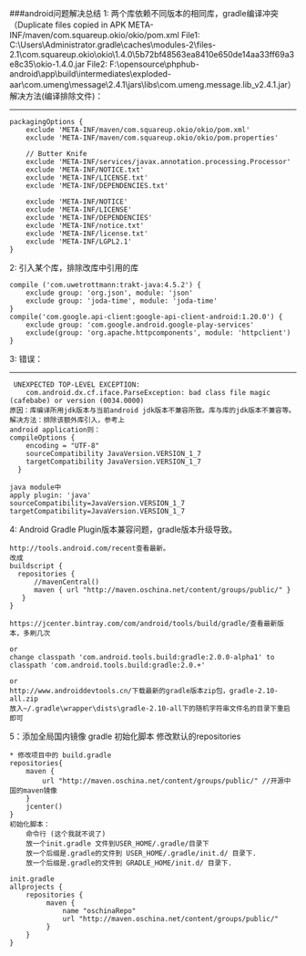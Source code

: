 ###android问题解决总结
1: 两个库依赖不同版本的相同库，gradle编译冲突（Duplicate files copied in APK META-INF/maven/com.squareup.okio/okio/pom.xml File1: C:\Users\Administrator\.gradle\caches\modules-2\files-2.1\com.squareup.okio\okio\1.4.0\5b72bf48563ea8410e650de14aa33ff69a3e8c35\okio-1.4.0.jar File2: F:\opensource\phphub-android\app\build\intermediates\exploded-aar\com.umeng\message\2.4.1\jars\libs\com.umeng.message.lib_v2.4.1.jar）  
   解决方法(编译排除文件)：

----------
	packagingOptions {
		exclude 'META-INF/maven/com.squareup.okio/okio/pom.xml'
        exclude 'META-INF/maven/com.squareup.okio/okio/pom.properties'
        
		// Butter Knife
        exclude 'META-INF/services/javax.annotation.processing.Processor'
        exclude 'META-INF/NOTICE.txt'
        exclude 'META-INF/LICENSE.txt'
        exclude 'META-INF/DEPENDENCIES.txt'

        exclude 'META-INF/NOTICE'
        exclude 'META-INF/LICENSE'
        exclude 'META-INF/DEPENDENCIES'
        exclude 'META-INF/notice.txt'
        exclude 'META-INF/license.txt'
        exclude 'META-INF/LGPL2.1'        
    }
2: 引入某个库，排除改库中引用的库

	compile ('com.uwetrottmann:trakt-java:4.5.2') {
        exclude group: 'org.json', module: 'json'
        exclude group: 'joda-time', module: 'joda-time'
    }
	compile('com.google.api-client:google-api-client-android:1.20.0') {
        exclude group: 'com.google.android.google-play-services'
        exclude(group: 'org.apache.httpcomponents', module: 'httpclient')
    }

3: 错误：

----------
	 UNEXPECTED TOP-LEVEL EXCEPTION:
	    com.android.dx.cf.iface.ParseException: bad class file magic (cafebabe) or version (0034.0000)
	原因：库编译所用jdk版本与当前android jdk版本不兼容所致。库与库的jdk版本不兼容等。
	解决方法：排除该额外库引入，参考上
	android application则：
	compileOptions {
	    encoding = "UTF-8"
	    sourceCompatibility JavaVersion.VERSION_1_7
	    targetCompatibility JavaVersion.VERSION_1_7
	  }

	java module中
	apply plugin: 'java'
	sourceCompatibility=JavaVersion.VERSION_1_7
	targetCompatibility=JavaVersion.VERSION_1_7

4: Android Gradle Plugin版本兼容问题，gradle版本升级导致。

	http://tools.android.com/recent查看最新。
	改成
	buildscript {
	  repositories {
	      //mavenCentral()
	      maven { url "http://maven.oschina.net/content/groups/public/" }
	   }	 
	}

	https://jcenter.bintray.com/com/android/tools/build/gradle/查看最新版本，多刷几次

	or	
	change classpath 'com.android.tools.build:gradle:2.0.0-alpha1' to classpath 'com.android.tools.build:gradle:2.0.+'

	or 
	http://www.androiddevtools.cn/下载最新的gradle版本zip包，gradle-2.10-all.zip
	放入~/.gradle\wrapper\dists\gradle-2.10-all下的随机字符串文件名的目录下重启即可

5：添加全局国内镜像
	gradle 初始化脚本 修改默认的repositories
	
	* 修改项目中的 build.gradle		
	repositories{
	    maven {
	        url "http://maven.oschina.net/content/groups/public/" //开源中国的maven镜像
	    }
	    jcenter()
	}
	初始化脚本：	
		命令行 (这个我就不说了)
		放一个init.gradle 文件到USER_HOME/.gradle/目录下
		放一个后缀是.gradle的文件到 USER_HOME/.gradle/init.d/ 目录下.
		放一个后缀是.gradle的文件到 GRADLE_HOME/init.d/ 目录下.

	init.gradle	
	allprojects {
	    repositories {
	         maven {
	             name "oschinaRepo"
	             url "http://maven.oschina.net/content/groups/public/"
	         }
	    }
	}